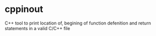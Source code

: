 # cppinout
C++ tool to print location of, begining of function defenition and return statements in a valid C/C++ file
